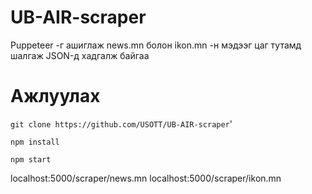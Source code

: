 # UB-AIR-scraper
Puppeteer -г ашиглаж news.mn болон ikon.mn -н мэдээг цаг тутамд шалгаж JSON-д хадгалж байгаа

# Ажлуулах
``` git clone https://github.com/USOTT/UB-AIR-scraper ```'

``` npm install ```

``` npm start ```

localhost:5000/scraper/news.mn
localhost:5000/scraper/ikon.mn

